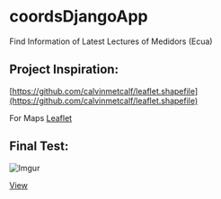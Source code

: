 # coordsDjangoApp
Find Information of Latest Lectures of Medidors (Ecua)


## Project Inspiration:

[https://github.com/calvinmetcalf/leaflet.shapefile](https://github.com/calvinmetcalf/leaflet.shapefile)

For Maps [Leaflet](https://leafletjs.com/) 



## Final Test:

![Imgur](https://i.imgur.com/P8m3A0fl.gif)

[View](https://i.imgur.com/P8m3A0f.gifv)
